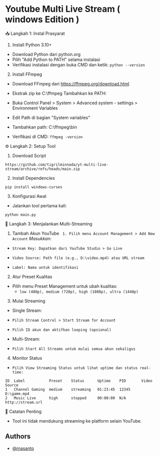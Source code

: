 
# Youtube Multi Live Stream ( windows Edition )

📥 Langkah 1: Instal Prasyarat
1. Install Python 3.10+
- Download Python dari python.org
- Pilih "Add Python to PATH" selama instalasi
- Verifikasi instalasi dengan buka CMD dan ketik: ``python --version``

2. Install FFmpeg
- Download FFmpeg dari https://ffmpeg.org/download.html
- Ekstrak zip ke C:\ffmpeg
Tambahkan ke PATH:

- Buka Control Panel > System > Advanced system - settings > Environment Variables
- Edit Path di bagian "System variables"
- Tambahkan path: C:\ffmpeg\bin
- Verifikasi di CMD: ``ffmpeg -version``

⚙️ Langkah 2: Setup Tool
1. Download Script
```
https://github.com/tigrilminnada/yt-multi-live-stream/archive/refs/heads/main.zip
```

2. Install Dependencies
```
pip install windows-curses
```
3. Konfigurasi Awal
- Jalankan tool pertama kali:
```
python main.py
```

🎥 Langkah 3: Menjalankan Multi-Streaming

1. Tambah Akun YouTube
`` 1. Pilih menu Account Management > Add New Account``
*Masukkan:*

- ``Stream Key: Dapatkan dari YouTube Studio > Go Live``
- ``Video Source: Path file (e.g., D:\video.mp4) atau URL stream``

- ``Label: Nama untuk identifikasi``

2. Atur Preset Kualitas
- Pilih menu Preset Management untuk ubah kualitas:
  - ``low (480p), medium (720p), high (1080p), ultra (1440p)``

3. Mulai Streaming
- Single Stream:
- ``Pilih Stream Control > Start Stream for Account``
- ``Pilih ID akun dan aktifkan looping (opsional)``

- Multi-Stream:
- ``Pilih Start All Streams untuk mulai semua akun sekaligus``

4. Monitor Status
- ``Pilih View Streaming Status untuk lihat uptime dan status real-time:``

```
ID  Label           Preset    Status      Uptime    PID       Video Source
1   Channel Gaming  medium    streaming   01:23:45  12345     D:\game.mp4
2   Music Live      high      stopped     00:00:00  N/A       http://stream.url
```

📌 Catatan Penting
- Tool ini tidak mendukung streaming ke platform selain YouTube.

## Authors

- [@masanto](https://www.facebook.com/@scht.id)

